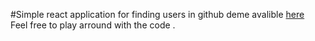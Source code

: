 #Simple react application for finding users in github
deme avalible <a href="https://githubdevs.netlify.app/" > here </a>
<br>
Feel free to play arround with the code .
